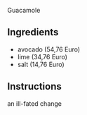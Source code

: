  Guacamole
## Ingredients
* avocado (54,76 Euro)
* lime (34,76 Euro)
* salt (14,76 Euro)
## Instructions
an ill-fated change
